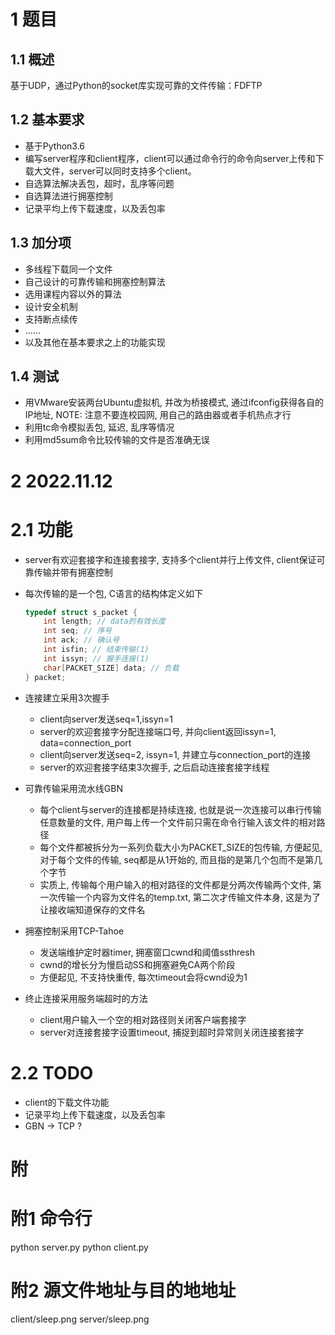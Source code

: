 # 1 题目
## 1.1 概述
基于UDP，通过Python的socket库实现可靠的文件传输：FDFTP
## 1.2 基本要求
- 基于Python3.6
- 编写server程序和client程序，client可以通过命令行的命令向server上传和下载大文件，server可以同时支持多个client。
- 自选算法解决丢包，超时，乱序等问题
- 自选算法进行拥塞控制
- 记录平均上传下载速度，以及丢包率
## 1.3 加分项
- 多线程下载同一个文件
- 自己设计的可靠传输和拥塞控制算法
- 选用课程内容以外的算法
- 设计安全机制
- 支持断点续传
- ……
- 以及其他在基本要求之上的功能实现
## 1.4 测试
- 用VMware安装两台Ubuntu虚拟机, 并改为桥接模式, 通过ifconfig获得各自的IP地址, 
    NOTE: 注意不要连校园网, 用自己的路由器或者手机热点才行
- 利用tc命令模拟丢包, 延迟, 乱序等情况
- 利用md5sum命令比较传输的文件是否准确无误

# 2 2022.11.12
# 2.1 功能
- server有欢迎套接字和连接套接字, 支持多个client并行上传文件, client保证可靠传输并带有拥塞控制

- 每次传输的是一个包, C语言的结构体定义如下

    ```C
    typedef struct s_packet {
        int length; // data的有效长度
        int seq; // 序号
        int ack; // 确认号
        int isfin; // 结束传输(1)
        int issyn; // 握手连接(1)
        char[PACKET_SIZE] data; // 负载
    } packet;
    ```

- 连接建立采用3次握手

    - client向server发送seq=1,issyn=1
    - server的欢迎套接字分配连接端口号, 并向client返回issyn=1, data=connection_port
    - client向server发送seq=2, issyn=1, 并建立与connection_port的连接
    - server的欢迎套接字结束3次握手, 之后启动连接套接字线程

- 可靠传输采用流水线GBN

    - 每个client与server的连接都是持续连接, 也就是说一次连接可以串行传输任意数量的文件, 用户每上传一个文件前只需在命令行输入该文件的相对路径
    - 每个文件都被拆分为一系列负载大小为PACKET_SIZE的包传输, 方便起见, 对于每个文件的传输, seq都是从1开始的, 而且指的是第几个包而不是第几个字节
    - 实质上, 传输每个用户输入的相对路径的文件都是分两次传输两个文件, 第一次传输一个内容为文件名的temp.txt, 第二次才传输文件本身, 这是为了让接收端知道保存的文件名

- 拥塞控制采用TCP-Tahoe

    - 发送端维护定时器timer, 拥塞窗口cwnd和阈值ssthresh
    - cwnd的增长分为慢启动SS和拥塞避免CA两个阶段
    - 方便起见, 不支持快重传, 每次timeout会将cwnd设为1

- 终止连接采用服务端超时的方法

    - client用户输入一个空的相对路径则关闭客户端套接字
    - server对连接套接字设置timeout, 捕捉到超时异常则关闭连接套接字
# 2.2 TODO

- client的下载文件功能
- 记录平均上传下载速度，以及丢包率
- GBN -> TCP ?

# 附

# 附1 命令行
python server.py
python client.py
# 附2 源文件地址与目的地地址
client/sleep.png
server/sleep.png
